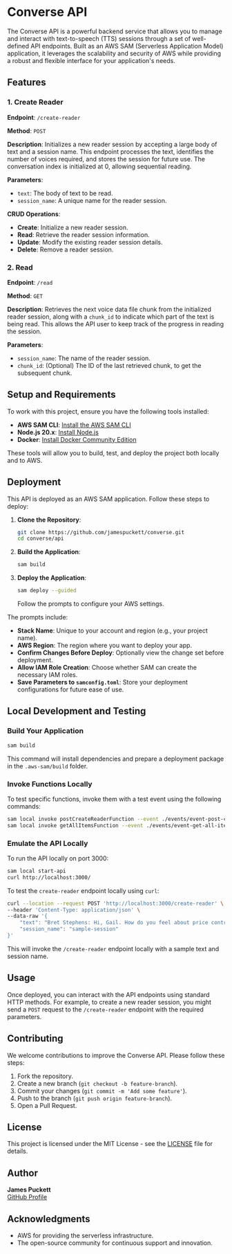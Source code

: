 # Converse API

The Converse API is a powerful backend service that allows you to manage and interact with text-to-speech (TTS) sessions through a set of well-defined API endpoints. Built as an AWS SAM (Serverless Application Model) application, it leverages the scalability and security of AWS while providing a robust and flexible interface for your application's needs.

## Features

### 1. Create Reader
**Endpoint**: `/create-reader`

**Method**: `POST`

**Description**: Initializes a new reader session by accepting a large body of text and a session name. This endpoint processes the text, identifies the number of voices required, and stores the session for future use. The conversation index is initialized at 0, allowing sequential reading.

**Parameters**:
- `text`: The body of text to be read.
- `session_name`: A unique name for the reader session.

**CRUD Operations**:
- **Create**: Initialize a new reader session.
- **Read**: Retrieve the reader session information.
- **Update**: Modify the existing reader session details.
- **Delete**: Remove a reader session.

### 2. Read
**Endpoint**: `/read`

**Method**: `GET`

**Description**: Retrieves the next voice data file chunk from the initialized reader session, along with a `chunk_id` to indicate which part of the text is being read. This allows the API user to keep track of the progress in reading the session.

**Parameters**:
- `session_name`: The name of the reader session.
- `chunk_id`: (Optional) The ID of the last retrieved chunk, to get the subsequent chunk.

## Setup and Requirements

To work with this project, ensure you have the following tools installed:

- **AWS SAM CLI**: [Install the AWS SAM CLI](https://docs.aws.amazon.com/serverless-application-model/latest/developerguide/serverless-sam-cli-install.html)
- **Node.js 20.x**: [Install Node.js](https://nodejs.org/en/)
- **Docker**: [Install Docker Community Edition](https://hub.docker.com/search/?type=edition&offering=community)

These tools will allow you to build, test, and deploy the project both locally and to AWS.

## Deployment

This API is deployed as an AWS SAM application. Follow these steps to deploy:

1. **Clone the Repository**:
    ```bash
    git clone https://github.com/jamespuckett/converse.git
    cd converse/api
    ```

2. **Build the Application**:
    ```bash
    sam build
    ```

3. **Deploy the Application**:
    ```bash
    sam deploy --guided
    ```
    Follow the prompts to configure your AWS settings.

The prompts include:
- **Stack Name**: Unique to your account and region (e.g., your project name).
- **AWS Region**: The region where you want to deploy your app.
- **Confirm Changes Before Deploy**: Optionally view the change set before deployment.
- **Allow IAM Role Creation**: Choose whether SAM can create the necessary IAM roles.
- **Save Parameters to `samconfig.toml`**: Store your deployment configurations for future ease of use.

## Local Development and Testing

### Build Your Application
```bash
sam build
```
This command will install dependencies and prepare a deployment package in the `.aws-sam/build` folder.

### Invoke Functions Locally
To test specific functions, invoke them with a test event using the following commands:
```bash
sam local invoke postCreateReaderFunction --event ./events/event-post-create-reader.json
sam local invoke getAllItemsFunction --event ./events/event-get-all-items.json
```

### Emulate the API Locally
To run the API locally on port 3000:
```bash
sam local start-api
curl http://localhost:3000/
```

To test the `create-reader` endpoint locally using `curl`:
```bash
curl --location --request POST 'http://localhost:3000/create-reader' \
--header 'Content-Type: application/json' \
--data-raw '{
    "text": "Bret Stephens: Hi, Gail. How do you feel about price controls?\n\nGail Collins: Bret, we’ve spent a long time agreeing about stuff, thanks to our shared loathing of Donald Trump.",
    "session_name": "sample-session"
}'
```

This will invoke the `/create-reader` endpoint locally with a sample text and session name.

## Usage

Once deployed, you can interact with the API endpoints using standard HTTP methods. For example, to create a new reader session, you might send a `POST` request to the `/create-reader` endpoint with the required parameters.

## Contributing

We welcome contributions to improve the Converse API. Please follow these steps:

1. Fork the repository.
2. Create a new branch (`git checkout -b feature-branch`).
3. Commit your changes (`git commit -m 'Add some feature'`).
4. Push to the branch (`git push origin feature-branch`).
5. Open a Pull Request.

## License

This project is licensed under the MIT License - see the [LICENSE](../LICENSE) file for details.

## Author

**James Puckett**  
[GitHub Profile](https://github.com/jamespuckett)

## Acknowledgments

- AWS for providing the serverless infrastructure.
- The open-source community for continuous support and innovation.